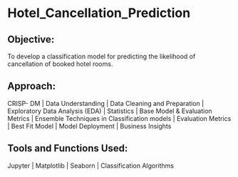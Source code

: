 # Hotel_Cancellation_Prediction
## Objective: 
To develop a classification model for predicting the likelihood of cancellation of booked hotel rooms.
## Approach: 
CRISP- DM | Data Understanding | Data Cleaning and Preparation | Exploratory Data Analysis (EDA) | Statistics | Base Model & Evaluation Metrics | Ensemble Techniques in Classification models | Evaluation Metrics | Best Fit Model | Model Deployment | Business Insights 
## Tools and Functions Used: 
Jupyter | Matplotlib | Seaborn | Classification Algorithms

